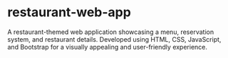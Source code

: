 # restaurant-web-app
A restaurant-themed web application showcasing a menu, reservation system, and restaurant details. Developed using HTML, CSS, JavaScript, and Bootstrap for a visually appealing and user-friendly experience.
